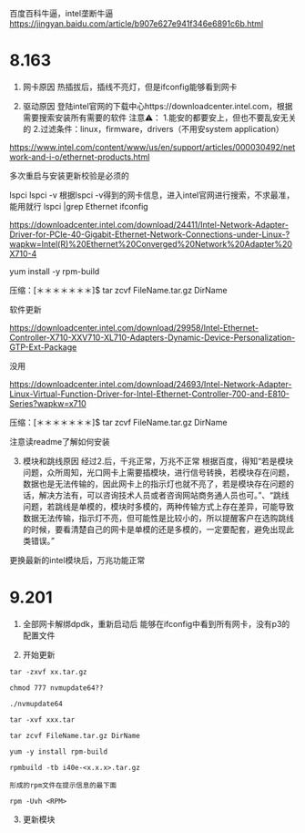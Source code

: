 百度百科牛逼，intel垄断牛逼
https://jingyan.baidu.com/article/b907e627e941f346e6891c6b.html

# 8.163
1. 网卡原因
热插拔后，插线不亮灯，但是ifconfig能够看到网卡

2. 驱动原因
登陆intel官网的下载中心https://downloadcenter.intel.com，根据需要搜索安装所有需要的软件
注意⚠️：
1.能安的都要安上，但也不要乱安无关的
2.过滤条件：linux，firmware，drivers（不用安system application）

https://www.intel.com/content/www/us/en/support/articles/000030492/network-and-i-o/ethernet-products.html

多次重启与安装更新校验是必须的

lspci
lspci -v
根据lspci -v得到的网卡信息，进入intel官网进行搜索，不求最准，能用就行
lspci |grep Ethernet
ifconfig

https://downloadcenter.intel.com/download/24411/Intel-Network-Adapter-Driver-for-PCIe-40-Gigabit-Ethernet-Network-Connections-under-Linux-?wapkw=Intel(R)%20Ethernet%20Converged%20Network%20Adapter%20X710-4

yum install -y rpm-build

压缩：[＊＊＊＊＊＊＊]$ tar zcvf FileName.tar.gz DirName

软件更新

https://downloadcenter.intel.com/download/29958/Intel-Ethernet-Controller-X710-XXV710-XL710-Adapters-Dynamic-Device-Personalization-GTP-Ext-Package

没用

https://downloadcenter.intel.com/download/24693/Intel-Network-Adapter-Linux-Virtual-Function-Driver-for-Intel-Ethernet-Controller-700-and-E810-Series?wapkw=x710

压缩：[＊＊＊＊＊＊＊]$ tar zcvf FileName.tar.gz DirName

注意读readme了解如何安装

3. 模块和跳线原因
经过2.后，千兆正常，万兆不正常
根据百度，得知“若是模块问题，众所周知，光口网卡上需要插模块，进行信号转换，若模块存在问题，数据也是无法传输的，因此网卡上的指示灯也就不亮了，若是模块存在问题的话，解决方法有，可以咨询技术人员或者咨询网站商务通人员也可。”、“跳线问题，若跳线是单模的，模块时多模的，两种传输方式上存在差异，可能导致数据无法传输，指示灯不亮，但可能性是比较小的，所以提醒客户在选购跳线的时候，要看清楚自己的网卡是单模的还是多模的，一定要配套，避免出现此类错误。”

更换最新的intel模块后，万兆功能正常

# 9.201

1. 全部网卡解绑dpdk，重新启动后
能够在ifconfig中看到所有网卡，没有p3的配置文件

2. 开始更新


```shell
tar -zxvf xx.tar.gz

chmod 777 nvmupdate64??

./nvmupdate64
```

```shell
tar -xvf xxx.tar

tar zcvf FileName.tar.gz DirName

yum -y install rpm-build

rpmbuild -tb i40e-<x.x.x>.tar.gz

形成的rpm文件在提示信息的最下面

rpm -Uvh <RPM>
```

3. 更新模块